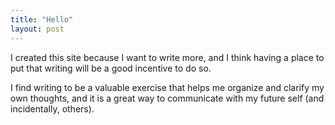 ```yaml
---
title: "Hello"
layout: post
---
```


I created this site because I want to write more, and I think having a place to put that writing will be a good incentive to do so.

I find writing to be a valuable exercise that helps me organize and clarify my own thoughts, and it is a great way to communicate with my future self (and incidentally, others).
